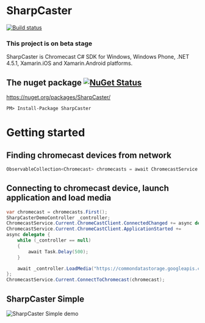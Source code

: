 # SharpCaster

[![Build status](https://ci.appveyor.com/api/projects/status/myew8u24ry7dbdm0/branch/master?svg=true)](https://ci.appveyor.com/project/tapanila/sharpcaster)

### This project is on beta stage

SharpCaster is Chromecast C# SDK for Windows, Windows Phone, .NET 4.5.1, Xamarin.iOS and Xamarin.Android platforms.

## The nuget package  [![NuGet Status](http://img.shields.io/nuget/v/SharpCaster.svg?style=flat)](https://www.nuget.org/packages/SharpCaster/)

https://nuget.org/packages/SharpCaster/

    PM> Install-Package SharpCaster

# Getting started

## Finding chromecast devices from network
```cs
ObservableCollection<Chromecast> chromecasts = await ChromecastService.Current.StartLocatingDevices();
```
## Connecting to chromecast device, launch application and load media
```cs
var chromecast = chromecasts.First();
SharpCasterDemoController _controller;
ChromecastService.Current.ChromeCastClient.ConnectedChanged += async delegate { if (_controller == null)_controller = await ChromecastService.Current.ChromeCastClient.LaunchSharpCaster(); };
ChromecastService.Current.ChromeCastClient.ApplicationStarted += 
async delegate { 
	while (_controller == null)
	{
		await Task.Delay(500);
	}

	await _controller.LoadMedia("https://commondatastorage.googleapis.com/gtv-videos-bucket/CastVideos/mp4/DesigningForGoogleCast.mp4", "video/mp4");
};
ChromecastService.Current.ConnectToChromecast(chromecast);
```    

## SharpCaster Simple

![SharpCaster Simple demo](https://raw.githubusercontent.com/tapanila/SharpCaster/master/Assets/SharpCaster.Simple.Demo.gif)